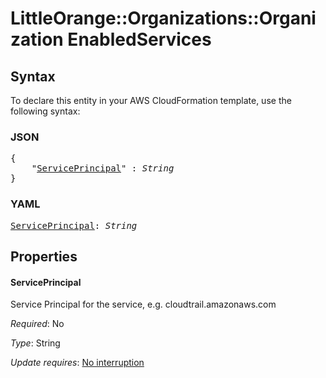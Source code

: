 # LittleOrange::Organizations::Organization EnabledServices

## Syntax

To declare this entity in your AWS CloudFormation template, use the following syntax:

### JSON

<pre>
{
    "<a href="#serviceprincipal" title="ServicePrincipal">ServicePrincipal</a>" : <i>String</i>
}
</pre>

### YAML

<pre>
<a href="#serviceprincipal" title="ServicePrincipal">ServicePrincipal</a>: <i>String</i>
</pre>

## Properties

#### ServicePrincipal

Service Principal for the service, e.g. cloudtrail.amazonaws.com

_Required_: No

_Type_: String

_Update requires_: [No interruption](https://docs.aws.amazon.com/AWSCloudFormation/latest/UserGuide/using-cfn-updating-stacks-update-behaviors.html#update-no-interrupt)

